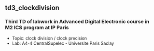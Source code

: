 ## td3_clockdivision

### Third TD of labwork in Advanced Digital Electronic course in M2 ICS program at IP Paris
- Topic: clock division / clock precision <br />
- Lab: A4-4 CentralSupelec - Universite Paris Saclay
